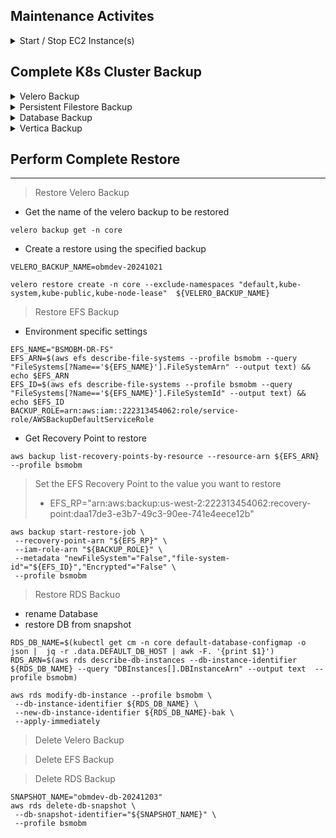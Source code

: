 
## Maintenance Activites

<details><summary>Start / Stop EC2 Instance(s)</summary>

### Stop EC2 Instance
> Stop Instance
```
aws ec2 stop-instances --instance-ids i-0c359c2ea1fcae2f2 --profile bsmobm  #DR Vertica MC
```
### Start EC2 Instance
> Start Instance
```
aws ec2 start-instances --instance-ids i-0c359c2ea1fcae2f2 --profile bsmobm  #DR Vertica MC
```
</details>


## Complete K8s Cluster Backup

<details><summary>Velero Backup</summary>

### Create K8s cluster backup using Velero
> Create Velero Backup
```
VELERO_TTL=8765h
VELERO_BACKUP_NAME=obmdev-20241203
velero backup create -n core \
 --ttl ${VELERO_TTL} \
 ${VELERO_BACKUP_NAME}

```

</details>
<details><summary>Persistent Filestore Backup</summary>

### Create Persistent Filestore backup - AWS EFS
> Environment Variables
```
BACKUP_DAYS=90
BACKUP_VAULT=trtc-strong-encrypted-vault
BACKUP_ROLE=arn:aws:iam::222313454062:role/service-role/AWSBackupDefaultServiceRole
EFS_NAME="BSMOBM-DR-FS"
EFS_ARN=$(aws efs describe-file-systems --profile bsmobm --query "FileSystems[?Name=='${EFS_NAME}'].FileSystemArn" --output text) && echo $EFS_ARN
EFS_ID=$(aws efs describe-file-systems --profile bsmobm --query "FileSystems[?Name=='${EFS_NAME}'].FileSystemId" --output text) && echo $EFS_ID

```

> Create EFS Backup
```
aws backup start-backup-job --profile bsmobm \
 --backup-vault-name="${BACKUP_VAULT}" \
 --resource-arn="${EFS_ARN}" \
 --lifecycle="DeleteAfterDays=${BACKUP_DAYS}" \
 --iam-role-arn="${BACKUP_ROLE}"

```

</details>
<details><summary>Database Backup</summary>

### Create Database backup - AWS RDS
> Create RDS Backup
```
SNAPSHOT_NAME="obmdev-db-20241203"
RDS_DB_NAME=$(kubectl get cm -n core default-database-configmap -o json |  jq -r .data.DEFAULT_DB_HOST | awk -F. '{print $1}')

aws rds create-db-snapshot --profile bsmobm \
 --db-snapshot-identifier="${SNAPSHOT_NAME}" \
 --db-instance-identifier="${RDS_DB_NAME}"

```

</details>
<details><summary>Vertica Backup</summary>

### Create Vertica DB backup

> Create Vertica Backup  
*_On a Vertica DB Host as dbadmin_*  
```
 . /opt/vertica/share/vbr/configs/parameters.sh; 
 /opt/vertica/bin/vbr.py --task backup --config-file /opt/vertica/share/vbr/configs/conf_parameter.ini

```

 /opt/vertica/bin/vbr.py --task listbackup --config-file /opt/vertica/share/vbr/configs/conf_parameter.ini

</details>

## Perform Complete Restore  
---

> Restore Velero Backup
- Get the name of the velero backup to be restored
```
velero backup get -n core

```

- Create a restore using the specified backup
```
VELERO_BACKUP_NAME=obmdev-20241021

velero restore create -n core --exclude-namespaces "default,kube-system,kube-public,kube-node-lease"  ${VELERO_BACKUP_NAME}

```


> Restore EFS Backup
  - Environment specific settings
  ```
  EFS_NAME="BSMOBM-DR-FS"
  EFS_ARN=$(aws efs describe-file-systems --profile bsmobm --query "FileSystems[?Name=='${EFS_NAME}'].FileSystemArn" --output text) && echo $EFS_ARN
  EFS_ID=$(aws efs describe-file-systems --profile bsmobm --query "FileSystems[?Name=='${EFS_NAME}'].FileSystemId" --output text) && echo $EFS_ID
  BACKUP_ROLE=arn:aws:iam::222313454062:role/service-role/AWSBackupDefaultServiceRole
  
  ```

* Get Recovery Point to restore
```
aws backup list-recovery-points-by-resource --resource-arn ${EFS_ARN} --profile bsmobm

```

> Set the EFS Recovery Point to the value you want to restore  
> - EFS_RP="arn:aws:backup:us-west-2:222313454062:recovery-point:daa17de3-e3b7-49c3-90ee-741e4eece12b"

```
aws backup start-restore-job \
 --recovery-point-arn "${EFS_RP}" \
 --iam-role-arn "${BACKUP_ROLE}" \
 --metadata "newFileSystem"="False","file-system-id"="${EFS_ID}","Encrypted"="False" \
 --profile bsmobm
```

> Restore RDS Backuo
- rename Database
- restore DB from snapshot
```
RDS_DB_NAME=$(kubectl get cm -n core default-database-configmap -o json |  jq -r .data.DEFAULT_DB_HOST | awk -F. '{print $1}')
RDS_ARN=$(aws rds describe-db-instances --db-instance-identifier ${RDS_DB_NAME} --query "DBInstances[].DBInstanceArn" --output text  --profile bsmobm)

aws rds modify-db-instance --profile bsmobm \
 --db-instance-identifier ${RDS_DB_NAME} \
 --new-db-instance-identifier ${RDS_DB_NAME}-bak \
 --apply-immediately

```

> Delete Velero Backup

> Delete EFS Backup

> Delete RDS Backup
```
SNAPSHOT_NAME="obmdev-db-20241203"
aws rds delete-db-snapshot \
 --db-snapshot-identifier="${SNAPSHOT_NAME}" \
 --profile bsmobm

```
